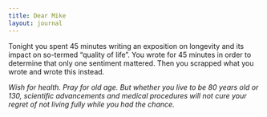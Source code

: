 ```yaml
---
title: Dear Mike
layout: journal
---
```


Tonight you spent 45 minutes writing an exposition on longevity and its impact
on so-termed “quality of life”. You wrote for 45 minutes in order to determine
that only one sentiment mattered. Then you scrapped what you wrote and wrote
this instead.

_Wish for health. Pray for old age. But whether you live to be 80 years old or
130, scientific advancements and medical procedures will not cure your regret of
not living fully while you had the chance._
